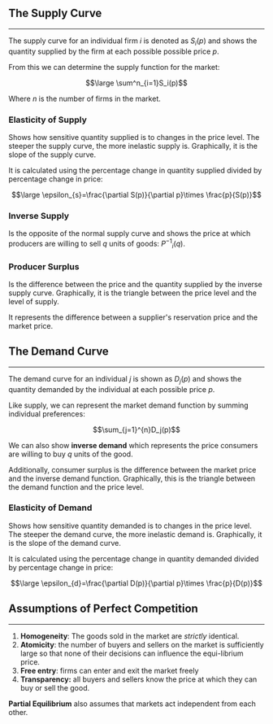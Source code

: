 ## The Supply Curve
---

The supply curve for an individual firm $i$ is denoted as $S_i(p)$ and shows the quantity supplied by the firm at each possible possible price $p$. 

From this we can determine the supply function for the market: 

$$\large \sum^n_{i=1}S_i(p)$$

Where $n$ is the number of firms in the market. 

### Elasticity of Supply

Shows how sensitive quantity supplied is to changes in the price level. The steeper the supply curve, the more inelastic supply is. Graphically, it is the slope of the supply curve.

It is calculated using the percentage change in quantity supplied divided by percentage change in price:

$$\large \epsilon_{s}=\frac{\partial S(p)}{\partial p}\times \frac{p}{S(p)}$$

### Inverse Supply

Is the opposite of the normal supply curve and shows the price at which producers are willing to sell $q$ units of goods: $P^{-1}{_i}(q)$. 

### Producer Surplus

Is the difference between the price and the quantity supplied by the inverse supply curve. Graphically, it is the triangle between the price level and the level of supply.

It represents the difference between a supplier's reservation price and the market price.

## The Demand Curve
--- 

The demand curve for an individual $j$ is shown as $D_j(p)$ and shows the quantity demanded by the individual at each possible price $p$.

Like supply, we can represent the market demand function by summing individual preferences: 

$$\sum_{j=1}^{n}D_j(p)$$

We can also show **inverse demand** which represents the price consumers are willing to buy $q$ units of the good. 

Additionally, consumer surplus is the difference between the market price and the inverse demand function. Graphically, this is the triangle between the demand function and the price level. 

### Elasticity of Demand

Shows how sensitive quantity demanded is to changes in the price level. The steeper the demand curve, the more inelastic demand is. Graphically, it is the slope of the demand curve.

It is calculated using the percentage change in quantity demanded divided by percentage change in price: 

$$\large \epsilon_{d}=\frac{\partial D(p)}{\partial p}\times \frac{p}{D(p)}$$

## Assumptions of Perfect Competition
---
1. **Homogeneity**: The goods sold in the market are *strictly* identical. 
2. **Atomicity**: the number of buyers and sellers on the market is sufficiently large so that none of their decisions can influence the equi-librium price.  
3. **Free entry**: firms can enter and exit the market freely  
4. **Transparency:** all buyers and sellers know the price at which they can buy or sell the good.

**Partial Equilibrium** also assumes that markets act independent from each other. 
